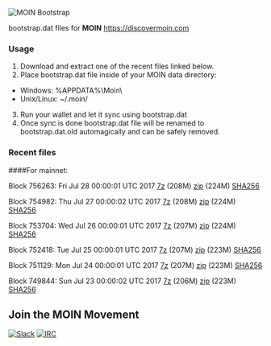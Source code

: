 ![MOIN Bootstrap](https://i.imgur.com/KjM1jMp.jpg)

bootstrap.dat files for **MOIN** https://discovermoin.com

### Usage

1. Download and extract one of the recent files linked below.
2. Place bootstrap.dat file inside of your MOIN data directory:
 - Windows: %APPDATA%\Moin\
 - Unix/Linux: ~/.moin/
3. Run your wallet and let it sync using bootstrap.dat
4. Once sync is done bootstrap.dat file will be renamed to bootstrap.dat.old automagically and can be safely removed.


### Recent files

####For mainnet:

Block 756263: Fri Jul 28 00:00:01 UTC 2017 [7z](https://transfer.sh/JEZXc/bootstrap.dat.20170728.7z) (208M) [zip](https://transfer.sh/S8yLE/bootstrap.dat.20170728.zip) (224M) [SHA256](https://transfer.sh/mOSAe/sha256.txt)

Block 754982: Thu Jul 27 00:00:02 UTC 2017 [7z](https://transfer.sh/Ju2Pe/bootstrap.dat.20170727.7z) (208M) [zip](https://transfer.sh/wAIlJ/bootstrap.dat.20170727.zip) (224M) [SHA256](https://transfer.sh/si2A6/sha256.txt)

Block 753704: Wed Jul 26 00:00:01 UTC 2017 [7z](https://transfer.sh/13NE3c/bootstrap.dat.20170726.7z) (207M) [zip](https://transfer.sh/yHgAl/bootstrap.dat.20170726.zip) (224M) [SHA256](https://transfer.sh/LdVlL/sha256.txt)

Block 752418: Tue Jul 25 00:00:01 UTC 2017 [7z](https://transfer.sh/4KZ3J/bootstrap.dat.20170725.7z) (207M) [zip](https://transfer.sh/bvXAa/bootstrap.dat.20170725.zip) (223M) [SHA256](https://transfer.sh/DIhiU/sha256.txt)

Block 751129: Mon Jul 24 00:00:01 UTC 2017 [7z](https://transfer.sh/Ji8ha/bootstrap.dat.20170724.7z) (207M) [zip](https://transfer.sh/x71Qv/bootstrap.dat.20170724.zip) (223M) [SHA256](https://transfer.sh/OpXRk/sha256.txt)

Block 749844: Sun Jul 23 00:00:02 UTC 2017 [7z](https://transfer.sh/4rAzA/bootstrap.dat.20170723.7z) (206M) [zip](https://transfer.sh/Onyev/bootstrap.dat.20170723.zip) (223M) [SHA256](https://transfer.sh/RXHd4/sha256.txt)

## Join the MOIN Movement

[![Slack](https://i.imgur.com/Xy0IEJN.png)](https://discovermoin.herokuapp.com)
[![IRC](http://i.imgur.com/amUnKGQ.png)](https://kiwiirc.com/client/irc.freenode.net/#moin-crypto)
